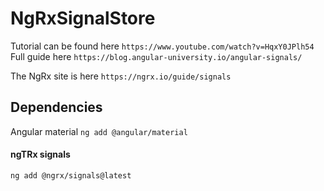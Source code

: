 # NgRxSignalStore

Tutorial can be found here
`https://www.youtube.com/watch?v=HqxY0JPlh54`
Full guide here 
`https://blog.angular-university.io/angular-signals/`

The NgRx site is here 
`https://ngrx.io/guide/signals`

## Dependencies
Angular material 
`ng add @angular/material`

#### ngTRx signals
`ng add @ngrx/signals@latest`
